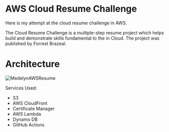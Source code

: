 # AWS Cloud Resume Challenge
Here is my attempt at the cloud resume challenge in AWS. 

The Cloud Resume Challenge is a multiple-step resume project which helps build and demonstrate skills fundamental to the in Cloud. The project was published by Forrest Brazeal.

# Architecture
![MedelynAWSResume](https://github.com/user-attachments/assets/efe3e155-fe3b-4b52-9451-165263ef34bc)

Services Used:
- S3
- AWS CloudFront
- Certificate Manager
- AWS Lambda
- Dynamo DB
- GitHub Actions
